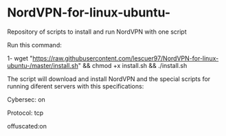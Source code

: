 # NordVPN-for-linux-ubuntu-
Repository of scripts to install and run NordVPN with one script

Run this command: 

1- wget "https://raw.githubusercontent.com/lescuer97/NordVPN-for-linux-ubuntu-/master/install.sh" && chmod +x install.sh && ./install.sh

The script will download and install NordVPN and the special scripts for running diferent servers with this specifications:

Cybersec: on

Protocol: tcp

offuscated:on 
